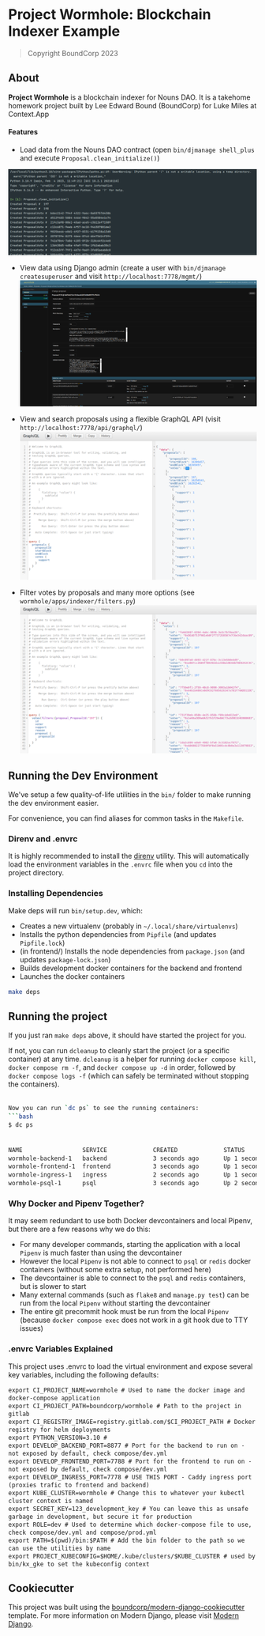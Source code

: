 # Project Wormhole: Blockchain Indexer Example

> Copyright BoundCorp 2023

## About
**Project Wormhole** is a blockchain indexer for Nouns DAO.
It is a takehome homework project built by Lee Edward Bound (BoundCorp) for Luke Miles at Context.App

#### Features
+ Load data from the Nouns DAO contract (open `bin/djmanage shell_plus` and execute `Proposal.clean_initialize()`)
<img src="./docs/shell_plus.png" />

+ View data using Django admin (create a user with `bin/djmanage createsuperuser` and visit `http://localhost:7778/mgmt/`)
  <img src="./docs/django-admin.png" />

+ View and search proposals using a flexible GraphQL API (visit `http://localhost:7778/api/graphql/`)
  <img src="./docs/gql-proposal.png" />
 
+ Filter votes by proposals and many more options (see `wormhole/apps/indexer/filters.py`)
  <img src="./docs/gql-votes.png" />


## Running the Dev Environment

We've setup a few quality-of-life utilities in the `bin/` folder to make running the dev environment easier.

For convenience, you can find aliases for common tasks in the `Makefile`.

### Direnv and .envrc

It is highly recommended to install the [direnv](https://direnv.net/) utility. This will automatically load the
environment variables in the `.envrc` file when you `cd` into the project directory.

### Installing Dependencies

Make deps will run `bin/setup.dev`, which:

+ Creates a new virtualenv (probably in `~/.local/share/virtualenvs`)
+ Installs the python dependencies from `Pipfile` (and updates `Pipfile.lock`)
+ (in frontend/) Installs the node dependencies from `package.json` (and updates `package-lock.json`)
+ Builds development docker containers for the backend and frontend
+ Launches the docker containers

```bash
make deps
```

## Running the project

If you just ran `make deps` above, it should have started the project for you.

If not, you can run `dcleanup` to cleanly start the project (or a specific container) at any time.
`dcleanup` is a helper for running `docker compose kill`, `docker compose rm -f`, and `docker compose up -d` in order,
followed by `docker compose logs -f` (which can safely be terminated without stopping the containers).

```bash

Now you can run `dc ps` to see the running containers:
```bash
$ dc ps


NAME                 SERVICE             CREATED             STATUS              PORTS
wormhole-backend-1   backend             3 seconds ago       Up 1 second         8000/tcp
wormhole-frontend-1  frontend            3 seconds ago       Up 1 second         3000/tcp
wormhole-ingress-1   ingress             2 seconds ago       Up 1 second         443/tcp, 2019/tcp, 0.0.0.0:7778->80/tcp, :::7778->80/tcp
wormhole-psql-1      psql                3 seconds ago       Up 2 seconds        5432/tcp
```

### Why Docker and Pipenv Together?

It may seem redundant to use both Docker devcontainers and local Pipenv, but there are a few reasons why we do this:

+ For many developer commands, starting the application with a local `Pipenv` is much faster than using the devcontainer
+ However the local `Pipenv` is not able to connect to `psql` or `redis` docker containers (without some extra setup,
  not performed here)
+ The devcontainer is able to connect to the `psql` and `redis` containers, but is slower to start
+ Many external commands (such as `flake8` and `manage.py test`) can be run from the local `Pipenv` without starting the
  devcontainer
+ The entire git precommit hook must be run from the local `Pipenv` (because `docker compose exec` does not work in a
  git hook due to TTY issues)

### .envrc Variables Explained

This project uses .envrc to load the virtual environment and expose several key variables, including the following
defaults:

```
export CI_PROJECT_NAME=wormhole # Used to name the docker image and docker-compose application
export CI_PROJECT_PATH=boundcorp/wormhole # Path to the project in gitlab
export CI_REGISTRY_IMAGE=registry.gitlab.com/$CI_PROJECT_PATH # Docker registry for helm deployments
export PYTHON_VERSION=3.10 # 
export DEVELOP_BACKEND_PORT=8877 # Port for the backend to run on - not exposed by default, check compose/dev.yml
export DEVELOP_FRONTEND_PORT=7788 # Port for the frontend to run on - not exposed by default, check compose/dev.yml
export DEVELOP_INGRESS_PORT=7778 # USE THIS PORT - Caddy ingress port (proxies trafic to frontend and backend)
export KUBE_CLUSTER=wormhole # Change this to whatever your kubectl cluster context is named
export SECRET_KEY=123_development_key # You can leave this as unsafe garbage in development, but secure it for production
export ROLE=dev # Used to determine which docker-compose file to use, check compose/dev.yml and compose/prod.yml
export PATH=$(pwd)/bin:$PATH # Add the bin folder to the path so we can use the utilities by name
export PROJECT_KUBECONFIG=$HOME/.kube/clusters/$KUBE_CLUSTER # used by bin/kx_gke to set the kubeconfig context
```

## Cookiecutter

This project was built using
the [boundcorp/modern-django-cookiecutter](https://github.com/boundcorp/modern-django-cookiecutter) template.
For more information on Modern Django, please visit [Modern Django](https://moderndjango.com/).
